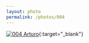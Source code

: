 ```yaml
---
layout: photo
permalink: /photos/004
---
```


[![004 Arturo](https://c1.staticflickr.com/1/304/19148936842_be0d49c71a_c.jpg)](https://www.flickr.com/photos/131440297@N08/19148936842/){:target="_blank"}
